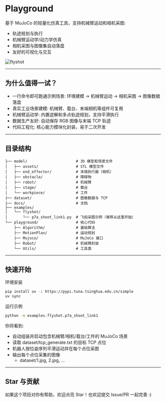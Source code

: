 # Playground

基于 MuJoCo 的轻量化仿真工具，支持机械臂运动和相机采图:
- 轨迹规划与执行
- 机械臂运动学/动力学仿真
- 相机采图与图像集自动落盘
- 友好的可视化与交互

![flyshot](https://github.com/user-attachments/assets/54a8c150-2a42-4e15-a3ca-3add6213a4fc)

---

## 为什么值得一试？
- 一行命令即可跑通示例场景: 环境建模 → 机械臂运动 → 相机采图 → 图像数据落盘
- 真实工业场景建模: 机械臂、载台、末端相机等组件可复用
- 机械臂运动学: 内置逆解和多点轨迹规划，支持平滑执行
- 数据生产友好: 自动保存 RGB 图像与末端 TCP 轨迹
- 代码工程化: 核心能力模块化封装，易于二次开发

---

## 目录结构
```
├── model/                      # 3D 模型和场景文件
│   ├── assets/                 # STL 模型文件
│   ├── end_effector/           # 末端执行器（相机）
│   ├── obstacle/               # 障碍物
│   ├── robot/                  # 机械臂
│   ├── stage/                  # 载台
│   └── workpiece/              # 工件
├── dataset/                    # 图像数据与 TCP
├── docs/                       # 文档
├── examples/
│   └── flyshot/
│       └── p7a_shoot_link1.py  # 飞拍采图示例（推荐从这里开始）
└── playground/                 # 核心代码
    ├── Algorithm/              # 基础算法
    ├── MotionPlan/             # 运动规划
    ├── Mujoco/                 # MuJoCo 接口
    ├── Robot/                  # 机械臂封装
    └── Utils/                  # 工具类
```

---

## 快速开始

环境安装
```bash
pip install uv -i https://pypi.tuna.tsinghua.edu.cn/simple
uv sync
```

运行示例
```bash
python -m examples.flyshot.p7a_shoot_link1
```

你将看到:
- 自动组装并启动包含机械臂/相机/载台/工件的 MuJoCo 场景
- 读取 dataset/tcp_generate.txt 的目标 TCP 点位
- 机器人按位姿序列平滑运动并在每个点位采图
- 输出每个点位采集的图像
  - dataset/1.jpg, 2.jpg, ...          

---

## Star 与贡献
如果这个项目对你有帮助，欢迎点亮 Star！也欢迎提交 Issue/PR 一起完善 :)

 





